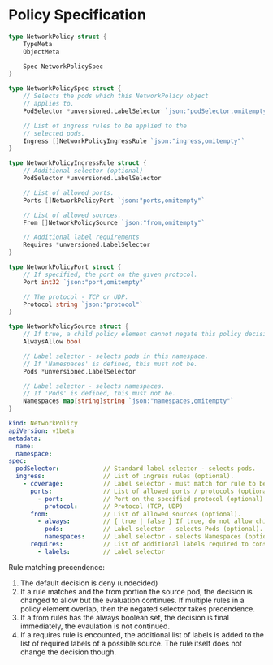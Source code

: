 # Policy Specification

```go
type NetworkPolicy struct {
	TypeMeta
	ObjectMeta

	Spec NetworkPolicySpec 
}

type NetworkPolicySpec struct {
	// Selects the pods which this NetworkPolicy object
	// applies to.
	PodSelector *unversioned.LabelSelector `json:"podSelector,omitempty"`

	// List of ingress rules to be applied to the 
	// selected pods.
	Ingress []NetworkPolicyIngressRule `json:"ingress,omitempty"`
}

type NetworkPolicyIngressRule struct {
	// Additional selector (optional)
	PodSelector *unversioned.LabelSelector

	// List of allowed ports. 
	Ports []NetworkPolicyPort `json:"ports,omitempty"`

	// List of allowed sources.
	From []NetworkPolicySource `json:"from,omitempty"`

	// Additional label requirements
	Requires *unversioned.LabelSelector
}

type NetworkPolicyPort struct {
	// If specified, the port on the given protocol.
	Port int32 `json:"port,omitempty"`

	// The protocol - TCP or UDP.
	Protocol string `json:"protocol"`
}

type NetworkPolicySource struct {
	// If true, a child policy element cannot negate this policy decision
	AlwaysAllow bool

	// Label selector - selects pods in this namespace.
	// If 'Namespaces' is defined, this must not be.
	Pods *unversioned.LabelSelector

	// Label selector - selects namespaces.
	// If 'Pods' is defined, this must not be.
	Namespaces map[string]string `json:"namespaces,omitempty"`
}
```

```yaml
kind: NetworkPolicy
apiVersion: v1beta 
metadata:
  name:
  namespace:
spec:
  podSelector:            // Standard label selector - selects pods.  
  ingress:                // List of ingress rules (optional).
    - coverage:           // Label selector - must match for rule to be applied (optional)
      ports:              // List of allowed ports / protocols (optional).          
        - port:           // Port on the specified protocol (optional). 
          protocol:       // Protocol (TCP, UDP) 
      from:               // List of allowed sources (optional).    
        - always:         // { true | false } If true, do not allow child elements to deny (optional)
          pods:           // Label selector - selects Pods (optional). 
          namespaces:     // Label selector - selects Namespaces (optional).
      requires:           // List of additional labels required to consume selected pods (optional)
        - labels:         // Label selector
```

Rule matching precendence:
 1. The default decision is deny (undecided)
 2. If a rule matches and the from portion the source pod, the decision
    is changed to allow but the evaluation continues. If multiple rules
    in a policy element overlap, then the negated selector takes
    precendence.
 3. If a from rules has the always boolean set, the decision is final
    immediately, the evaulation is not continued.
 4. If a requires rule is encounted, the additional list of labels is
    added to the list of required labels of a possible source. The rule
    itself does not change the decision though.
